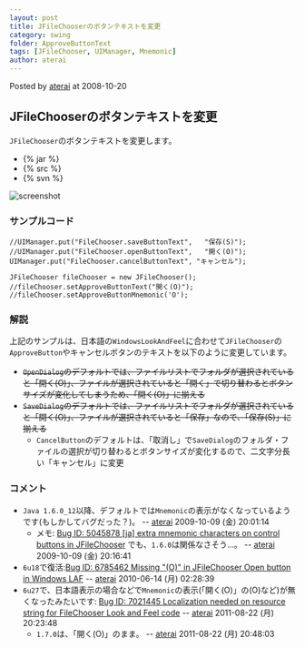 ```yaml
---
layout: post
title: JFileChooserのボタンテキストを変更
category: swing
folder: ApproveButtonText
tags: [JFileChooser, UIManager, Mnemonic]
author: aterai
---
```


Posted by [aterai](http://terai.xrea.jp/aterai.html) at 2008-10-20

## JFileChooserのボタンテキストを変更
`JFileChooser`のボタンテキストを変更します。

- {% jar %}
- {% src %}
- {% svn %}

<!-- dummy comment line for breaking list -->

![screenshot](http://lh4.ggpht.com/_9Z4BYR88imo/TQTHw6_sLrI/AAAAAAAAARs/5fsN5G2p15U/s800/ApproveButtonText.png)

### サンプルコード
<pre class="prettyprint"><code>//UIManager.put("FileChooser.saveButtonText",   "保存(S)");
//UIManager.put("FileChooser.openButtonText",   "開く(O)");
UIManager.put("FileChooser.cancelButtonText", "キャンセル");

JFileChooser fileChooser = new JFileChooser();
//fileChooser.setApproveButtonText("開く(O)");
//fileChooser.setApproveButtonMnemonic('O');
</code></pre>

### 解説
上記のサンプルは、日本語の`WindowsLookAndFeel`に合わせて`JFileChooser`の`ApproveButton`やキャンセルボタンのテキストを以下のように変更しています。

- ~~`OpenDialog`のデフォルトでは、ファイルリストでフォルダが選択されていると「開く(O)」、ファイルが選択されていると「開く」で切り替わるとボタンサイズが変化してしまうため、「開く(O)」に揃える~~
- ~~`SaveDialog`のデフォルトでは、ファイルリストでフォルダが選択されていると「開く(O)」、ファイルが選択されていると「保存」なので、「保存(S)」に揃える~~
    - `CancelButton`のデフォルトは、「取消し」で`SaveDialog`のフォルダ・ファイルの選択が切り替わるとボタンサイズが変化するので、二文字分長い「キャンセル」に変更

<!-- dummy comment line for breaking list -->

### コメント
- `Java 1.6.0_12`以降、デフォルトでは`Mnemonic`の表示がなくなっているようです(もしかしてバグだった？)。 -- [aterai](http://terai.xrea.jp/aterai.html) 2009-10-09 (金) 20:01:14
    - メモ: [Bug ID: 5045878 &#91;ja&#93; extra mnemonic characters on control buttons in JFileChooser](http://bugs.sun.com/bugdatabase/view_bug.do?bug_id=5045878) でも、`1.6.0`は関係なさそう…。 -- [aterai](http://terai.xrea.jp/aterai.html) 2009-10-09 (金) 20:16:41
- `6u18`で復活:[Bug ID: 6785462 Missing "(O)" in JFileChooser Open button in Windows LAF](http://bugs.sun.com/bugdatabase/view_bug.do?bug_id=6785462) -- [aterai](http://terai.xrea.jp/aterai.html) 2010-06-14 (月) 02:28:39
- `6u27`で、日本語表示の場合などで`Mnemonic`の表示(「開く(O)」の(O)など)が無くなったみたいです: [Bug ID: 7021445 Localization needed on resource string for FileChooser Look and Feel code](http://bugs.sun.com/bugdatabase/view_bug.do?bug_id=7021445) -- [aterai](http://terai.xrea.jp/aterai.html) 2011-08-22 (月) 20:23:48
    - `1.7.0`は、「開く(O)」のまま。 -- [aterai](http://terai.xrea.jp/aterai.html) 2011-08-22 (月) 20:48:03

<!-- dummy comment line for breaking list -->

